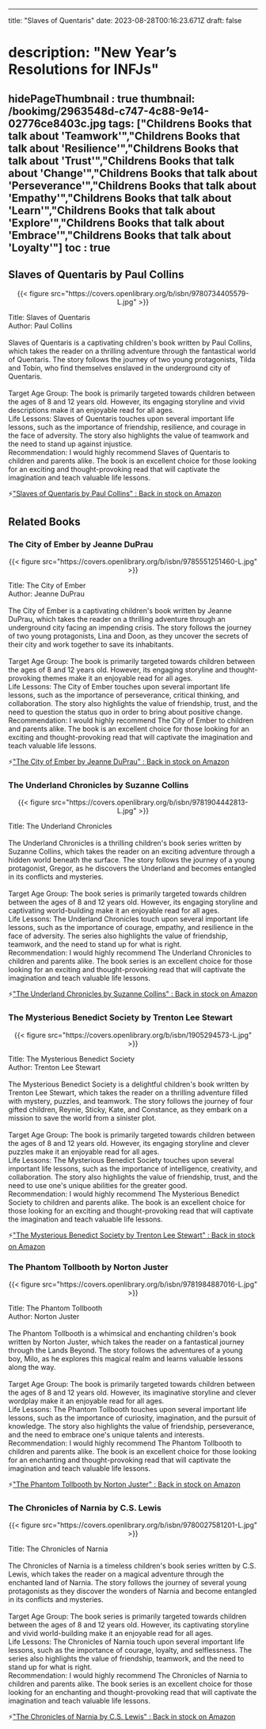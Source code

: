 
---
title: "Slaves of Quentaris"
date: 2023-08-28T00:16:23.671Z
draft: false
# description: "New Year’s Resolutions for INFJs"
hidePageThumbnail : true
thumbnail: /bookimg/2963548d-c747-4c88-9e14-02776ce8403c.jpg
tags: ["Childrens Books that talk about 'Teamwork'","Childrens Books that talk about 'Resilience'","Childrens Books that talk about 'Trust'","Childrens Books that talk about 'Change'","Childrens Books that talk about 'Perseverance'","Childrens Books that talk about 'Empathy'","Childrens Books that talk about 'Learn'","Childrens Books that talk about 'Explore'","Childrens Books that talk about 'Embrace'","Childrens Books that talk about 'Loyalty'"]
toc : true
---
## Slaves of Quentaris by Paul Collins

<center>
{{< figure src="https://covers.openlibrary.org/b/isbn/9780734405579-L.jpg" >}}
</center>

Title: Slaves of Quentaris</br>
Author: Paul Collins</br></br>
Slaves of Quentaris is a captivating children's book written by Paul Collins, which takes the reader on a thrilling adventure through the fantastical world of Quentaris. The story follows the journey of two young protagonists, Tilda and Tobin, who find themselves enslaved in the underground city of Quentaris.</br></br>
Target Age Group: The book is primarily targeted towards children between the ages of 8 and 12 years old. However, its engaging storyline and vivid descriptions make it an enjoyable read for all ages.</br>
Life Lessons: Slaves of Quentaris touches upon several important life lessons, such as the importance of friendship, resilience, and courage in the face of adversity. The story also highlights the value of teamwork and the need to stand up against injustice.</br>
Recommendation: I would highly recommend Slaves of Quentaris to children and parents alike. The book is an excellent choice for those looking for an exciting and thought-provoking read that will captivate the imagination and teach valuable life lessons.</br>

<p>⚡<a id="aflink" href="https://www.amazon.com/gp/search?ie=UTF8&tag=klayu00-20&linkCode=ur2&linkId=6639bed89a8ad8dd2705e40644eb43d3&camp=1789&creative=9325&index=books&keywords=Slaves of Quentaris by Paul Collins" class="one" target="_blank" title='"Slaves of Quentaris by Paul Collins" : Back in stock on Amazon'>"Slaves of Quentaris by Paul Collins" : Back in stock on Amazon</a></p>

## Related Books
### The City of Ember by Jeanne DuPrau
<center>
{{< figure src="https://covers.openlibrary.org/b/isbn/9785551251460-L.jpg" >}}
</center>

Title: The City of Ember</br>
Author: Jeanne DuPrau</br></br>
The City of Ember is a captivating children's book written by Jeanne DuPrau, which takes the reader on a thrilling adventure through an underground city facing an impending crisis. The story follows the journey of two young protagonists, Lina and Doon, as they uncover the secrets of their city and work together to save its inhabitants.</br></br>
Target Age Group: The book is primarily targeted towards children between the ages of 8 and 12 years old. However, its engaging storyline and thought-provoking themes make it an enjoyable read for all ages.</br>
Life Lessons: The City of Ember touches upon several important life lessons, such as the importance of perseverance, critical thinking, and collaboration. The story also highlights the value of friendship, trust, and the need to question the status quo in order to bring about positive change.</br>
Recommendation: I would highly recommend The City of Ember to children and parents alike. The book is an excellent choice for those looking for an exciting and thought-provoking read that will captivate the imagination and teach valuable life lessons.</br>

<p>⚡<a id="aflink" href="https://www.amazon.com/gp/search?ie=UTF8&tag=klayu00-20&linkCode=ur2&linkId=6639bed89a8ad8dd2705e40644eb43d3&camp=1789&creative=9325&index=books&keywords=The City of Ember by Jeanne DuPrau" class="one" target="_blank" title='"The City of Ember by Jeanne DuPrau" : Back in stock on Amazon'>"The City of Ember by Jeanne DuPrau" : Back in stock on Amazon</a></p>

### The Underland Chronicles by Suzanne Collins
<center>
{{< figure src="https://covers.openlibrary.org/b/isbn/9781904442813-L.jpg" >}}
</center>

Title: The Underland Chronicles</br></br>
The Underland Chronicles is a thrilling children's book series written by Suzanne Collins, which takes the reader on an exciting adventure through a hidden world beneath the surface. The story follows the journey of a young protagonist, Gregor, as he discovers the Underland and becomes entangled in its conflicts and mysteries.</br></br>
Target Age Group: The book series is primarily targeted towards children between the ages of 8 and 12 years old. However, its engaging storyline and captivating world-building make it an enjoyable read for all ages.</br>
Life Lessons: The Underland Chronicles touch upon several important life lessons, such as the importance of courage, empathy, and resilience in the face of adversity. The series also highlights the value of friendship, teamwork, and the need to stand up for what is right.</br>
Recommendation: I would highly recommend The Underland Chronicles to children and parents alike. The book series is an excellent choice for those looking for an exciting and thought-provoking read that will captivate the imagination and teach valuable life lessons.</br>

<p>⚡<a id="aflink" href="https://www.amazon.com/gp/search?ie=UTF8&tag=klayu00-20&linkCode=ur2&linkId=6639bed89a8ad8dd2705e40644eb43d3&camp=1789&creative=9325&index=books&keywords=The Underland Chronicles by Suzanne Collins" class="one" target="_blank" title='"The Underland Chronicles by Suzanne Collins" : Back in stock on Amazon'>"The Underland Chronicles by Suzanne Collins" : Back in stock on Amazon</a></p>

### The Mysterious Benedict Society by Trenton Lee Stewart
<center>
{{< figure src="https://covers.openlibrary.org/b/isbn/1905294573-L.jpg" >}}
</center>

Title: The Mysterious Benedict Society</br>
Author: Trenton Lee Stewart</br></br>
The Mysterious Benedict Society is a delightful children's book written by Trenton Lee Stewart, which takes the reader on a thrilling adventure filled with mystery, puzzles, and teamwork. The story follows the journey of four gifted children, Reynie, Sticky, Kate, and Constance, as they embark on a mission to save the world from a sinister plot.</br></br>
Target Age Group: The book is primarily targeted towards children between the ages of 8 and 12 years old. However, its engaging storyline and clever puzzles make it an enjoyable read for all ages.</br>
Life Lessons: The Mysterious Benedict Society touches upon several important life lessons, such as the importance of intelligence, creativity, and collaboration. The story also highlights the value of friendship, trust, and the need to use one's unique abilities for the greater good.</br>
Recommendation: I would highly recommend The Mysterious Benedict Society to children and parents alike. The book is an excellent choice for those looking for an exciting and thought-provoking read that will captivate the imagination and teach valuable life lessons.</br>

<p>⚡<a id="aflink" href="https://www.amazon.com/gp/search?ie=UTF8&tag=klayu00-20&linkCode=ur2&linkId=6639bed89a8ad8dd2705e40644eb43d3&camp=1789&creative=9325&index=books&keywords=The Mysterious Benedict Society by Trenton Lee Stewart" class="one" target="_blank" title='"The Mysterious Benedict Society by Trenton Lee Stewart" : Back in stock on Amazon'>"The Mysterious Benedict Society by Trenton Lee Stewart" : Back in stock on Amazon</a></p>

### The Phantom Tollbooth by Norton Juster
<center>
{{< figure src="https://covers.openlibrary.org/b/isbn/9781984887016-L.jpg" >}}
</center>

Title: The Phantom Tollbooth</br>
Author: Norton Juster</br></br>
The Phantom Tollbooth is a whimsical and enchanting children's book written by Norton Juster, which takes the reader on a fantastical journey through the Lands Beyond. The story follows the adventures of a young boy, Milo, as he explores this magical realm and learns valuable lessons along the way.</br></br>
Target Age Group: The book is primarily targeted towards children between the ages of 8 and 12 years old. However, its imaginative storyline and clever wordplay make it an enjoyable read for all ages.</br>
Life Lessons: The Phantom Tollbooth touches upon several important life lessons, such as the importance of curiosity, imagination, and the pursuit of knowledge. The story also highlights the value of friendship, perseverance, and the need to embrace one's unique talents and interests.</br>
Recommendation: I would highly recommend The Phantom Tollbooth to children and parents alike. The book is an excellent choice for those looking for an enchanting and thought-provoking read that will captivate the imagination and teach valuable life lessons.</br>

<p>⚡<a id="aflink" href="https://www.amazon.com/gp/search?ie=UTF8&tag=klayu00-20&linkCode=ur2&linkId=6639bed89a8ad8dd2705e40644eb43d3&camp=1789&creative=9325&index=books&keywords=The Phantom Tollbooth by Norton Juster" class="one" target="_blank" title='"The Phantom Tollbooth by Norton Juster" : Back in stock on Amazon'>"The Phantom Tollbooth by Norton Juster" : Back in stock on Amazon</a></p>

### The Chronicles of Narnia by C.S. Lewis
<center>
{{< figure src="https://covers.openlibrary.org/b/isbn/9780027581201-L.jpg" >}}
</center>

Title: The Chronicles of Narnia</br></br>
The Chronicles of Narnia is a timeless children's book series written by C.S. Lewis, which takes the reader on a magical adventure through the enchanted land of Narnia. The story follows the journey of several young protagonists as they discover the wonders of Narnia and become entangled in its conflicts and mysteries.</br></br>
Target Age Group: The book series is primarily targeted towards children between the ages of 8 and 12 years old. However, its captivating storyline and vivid world-building make it an enjoyable read for all ages.</br>
Life Lessons: The Chronicles of Narnia touch upon several important life lessons, such as the importance of courage, loyalty, and selflessness. The series also highlights the value of friendship, teamwork, and the need to stand up for what is right.</br>
Recommendation: I would highly recommend The Chronicles of Narnia to children and parents alike. The book series is an excellent choice for those looking for an enchanting and thought-provoking read that will captivate the imagination and teach valuable life lessons.</br>

<p>⚡<a id="aflink" href="https://www.amazon.com/gp/search?ie=UTF8&tag=klayu00-20&linkCode=ur2&linkId=6639bed89a8ad8dd2705e40644eb43d3&camp=1789&creative=9325&index=books&keywords=The Chronicles of Narnia by C.S. Lewis" class="one" target="_blank" title='"The Chronicles of Narnia by C.S. Lewis" : Back in stock on Amazon'>"The Chronicles of Narnia by C.S. Lewis" : Back in stock on Amazon</a></p>
